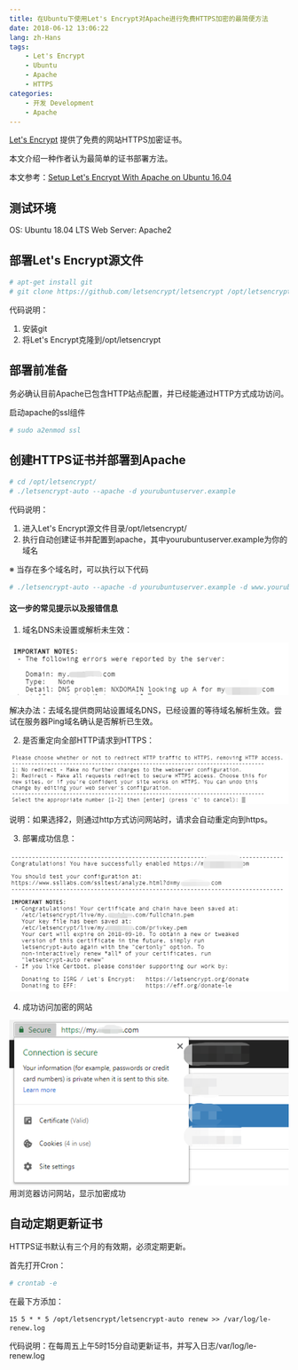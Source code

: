 ```yaml
---
title: 在Ubuntu下使用Let's Encrypt对Apache进行免费HTTPS加密的最简便方法
date: 2018-06-12 13:06:22
lang: zh-Hans
tags:
    - Let's Encrypt
    - Ubuntu
    - Apache
    - HTTPS
categories: 
    - 开发 Development
    - Apache
---
```


[Let's Encrypt](https://letsencrypt.org/) 提供了免费的网站HTTPS加密证书。

本文介绍一种作者认为最简单的证书部署方法。

本文参考：[Setup Let's Encrypt With Apache on Ubuntu 16.04](https://www.vultr.com/docs/setup-lets-encrypt-with-apache-on-ubuntu-16-04)

## 测试环境

OS: Ubuntu 18.04 LTS
Web Server: Apache2

## 部署Let's Encrypt源文件

``` bash
# apt-get install git
# git clone https://github.com/letsencrypt/letsencrypt /opt/letsencrypt
```

代码说明：
1. 安装git
2. 将Let's Encrypt克隆到/opt/letsencrypt

## 部署前准备
务必确认目前Apache已包含HTTP站点配置，并已经能通过HTTP方式成功访问。

启动apache的ssl组件
```bash
# sudo a2enmod ssl
```

## 创建HTTPS证书并部署到Apache

``` bash
# cd /opt/letsencrypt/
# ./letsencrypt-auto --apache -d yourubuntuserver.example
```

代码说明：
1. 进入Let's Encrypt源文件目录/opt/letsencrypt/
2. 执行自动创建证书并配置到apache，其中yourubuntuserver.example为你的域名

※ 当存在多个域名时，可以执行以下代码

``` bash
# ./letsencrypt-auto --apache -d yourubuntuserver.example -d www.yourubuntuserver.example -d anotherwebsite.example
```

#### 这一步的常见提示以及报错信息
1. 域名DNS未设置或解析未生效：

![域名DNS未设置或未生效](/uploads/postimgs/20180612001.png "域名DNS未设置或解析未生效")

解决办法：去域名提供商网站设置域名DNS，已经设置的等待域名解析生效。尝试在服务器Ping域名确认是否解析已生效。

2. 是否重定向全部HTTP请求到HTTPS：

![是否重定向全部HTTP请求到HTTPS](/uploads/postimgs/20180612002.png "是否重定向全部HTTP请求到HTTPS")

说明：如果选择2，则通过http方式访问网站时，请求会自动重定向到https。

3. 部署成功信息：

![部署成功信息](/uploads/postimgs/20180612003.png "部署成功信息")

4. 成功访问加密的网站

![成功访问加密的网站](/uploads/postimgs/20180612004.png "成功访问加密的网站")
用浏览器访问网站，显示加密成功

## 自动定期更新证书

HTTPS证书默认有三个月的有效期，必须定期更新。

首先打开Cron：

``` bash
# crontab -e
```

在最下方添加：

``` text
15 5 * * 5 /opt/letsencrypt/letsencrypt-auto renew >> /var/log/le-renew.log
```

代码说明：在每周五上午5时15分自动更新证书，并写入日志/var/log/le-renew.log